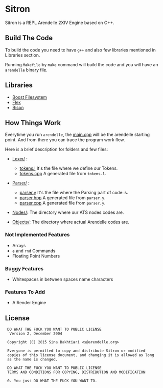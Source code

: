 # Sitron
Sitron is a REPL Arendelle 2XIV Engine based on C++.

## Build The Code
To build the code you need to have `g++` and also few libraries mentioned in Libraries section.

Running `Makefile` by `make` command will build the code and you will have an `arendelle` binary file.

## Libraries
- [Boost Filesystem](https://github.com/boostorg/filesystem)
- [Flex](http://flex.sourceforge.net/)
- [Bison](https://www.gnu.org/software/bison/)

## How Things Work
Everytime you run `arendelle`, the [main.cpp](https://github.com/arendelle/sitron/blob/master/main.cpp) 
will be the arendelle starting point. And from there you can trace the program work flow.

Here is a brief description for folders and few files:
* [Lexer/](https://github.com/arendelle/sitron/tree/master/Lexer) :
  * [tokens.l](https://github.com/arendelle/sitron/blob/master/Lexer/tokens.cpp) It's the file where we define our Tokens.
  * [tokens.cpp](https://github.com/arendelle/sitron/blob/master/Lexer/tokens.l) A generated file from `tokens.l`.

* [Parser/](https://github.com/arendelle/sitron/tree/master/Parser) :
  * [parser.y](https://github.com/arendelle/sitron/blob/master/Parser/parser.y) It's the file where the Parsing part of code is.
  * [parser.hpp](https://github.com/arendelle/sitron/blob/master/Parser/parser.hpp) A generated file from `parser.y`.
  * [parser.cpp](https://github.com/arendelle/sitron/blob/master/Parser/parser.cpp) A generated file from `parser.y`.

* [Nodes/](https://github.com/arendelle/sitron/tree/master/Nodes): The directory where our ATS nodes codes are.

* [Objects/](https://github.com/arendelle/sitron/tree/master/Objects): The directory where actual Arendelle codes are. 


### Not Implemented Features
* Arrays
* `e` and `rnd` Commands
* Floating Point Numbers

### Buggy Features
* Whitespaces in between spaces name characters


### Features To Add
* A Render Engine

## License
     DO WHAT THE FUCK YOU WANT TO PUBLIC LICENSE
      Version 2, December 2004

     Copyright (C) 2015 Sina Bakhtiari <s@arendelle.org>

     Everyone is permitted to copy and distribute Sitron or modified
     copies of this license document, and changing it is allowed as long
     as the name is changed.

     DO WHAT THE FUCK YOU WANT TO PUBLIC LICENSE
     TERMS AND CONDITIONS FOR COPYING, DISTRIBUTION AND MODIFICATION

     0. You just DO WHAT THE FUCK YOU WANT TO.

